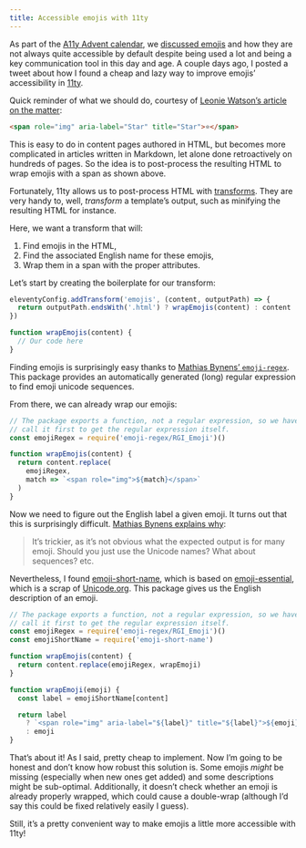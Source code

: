 ```yaml
---
title: Accessible emojis with 11ty
---
```


As part of the [A11y Advent calendar](/2020/12/01/a11y-advent-calendar/), we [discussed emojis](/2020/12/11/a11y-advent-emojis/) and how they are not always quite accessible by default despite being used a lot and being a key communication tool in this day and age. A couple days ago, I posted a tweet about how I found a cheap and lazy way to improve emojis’ accessibility in [11ty](https://www.11ty.dev/).

Quick reminder of what we should do, courtesy of [Leonie Watson’s article on the matter](https://tink.uk/accessible-emoji/):

```html
<span role="img" aria-label="Star" title="Star">⭐️</span>
```

This is easy to do in content pages authored in HTML, but becomes more complicated in articles written in Markdown, let alone done retroactively on hundreds of pages. So the idea is to post-process the resulting HTML to wrap emojis with a span as shown above.

Fortunately, 11ty allows us to post-process HTML with [transforms](https://www.11ty.dev/docs/config/#transforms). They are very handy to, well, _transform_ a template’s output, such as minifying the resulting HTML for instance.

Here, we want a transform that will:

1. Find emojis in the HTML,
2. Find the associated English name for these emojis,
3. Wrap them in a span with the proper attributes.

Let’s start by creating the boilerplate for our transform:

```js
eleventyConfig.addTransform('emojis', (content, outputPath) => {
  return outputPath.endsWith('.html') ? wrapEmojis(content) : content
})

function wrapEmojis(content) {
  // Our code here
}
```

Finding emojis is surprisingly easy thanks to [Mathias Bynens’ `emoji-regex`](https://github.com/mathiasbynens/emoji-regex). This package provides an automatically generated (long) regular expression to find emoji unicode sequences.

From there, we can already wrap our emojis:

```js
// The package exports a function, not a regular expression, so we have to
// call it first to get the regular expression itself.
const emojiRegex = require('emoji-regex/RGI_Emoji')()

function wrapEmojis(content) {
  return content.replace(
    emojiRegex,
    match => `<span role="img">${match}</span>`
  )
}
```

Now we need to figure out the English label a given emoji. It turns out that this is surprisingly difficult. [Mathias Bynens explains why](https://twitter.com/mathias/status/986887009288548352):

> It’s trickier, as it’s not obvious what the expected output is for many emoji. Should you just use the Unicode names? What about sequences? etc.

Nevertheless, I found [emoji-short-name](https://github.com/WebReflection/emoji-short-name), which is based on [emoji-essential](https://github.com/WebReflection/emoji-essential), which is a scrap of [Unicode.org](https://unicode.org/emoji/charts/full-emoji-list.html). This package gives us the English description of an emoji.

```js
// The package exports a function, not a regular expression, so we have to
// call it first to get the regular expression itself.
const emojiRegex = require('emoji-regex/RGI_Emoji')()
const emojiShortName = require('emoji-short-name')

function wrapEmojis(content) {
  return content.replace(emojiRegex, wrapEmoji)
}

function wrapEmoji(emoji) {
  const label = emojiShortName[content]

  return label
    ? `<span role="img" aria-label="${label}" title="${label}">${emoji}</span>`
    : emoji
}
```

That’s about it! As I said, pretty cheap to implement. Now I’m going to be honest and don’t know how robust this solution is. Some emojis _might_ be missing (especially when new ones get added) and some descriptions might be sub-optimal. Additionally, it doesn’t check whether an emoji is already properly wrapped, which could cause a double-wrap (although I’d say this could be fixed relatively easily I guess).

Still, it’s a pretty convenient way to make emojis a little more accessible with 11ty!
